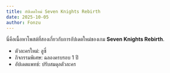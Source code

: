 ```yaml
--- 
title: อัปเดตใหม่ Seven Knights Rebirth
date: 2025-10-05
author: Fonzu
---
```


นี่คือเนื้อหาโพสต์ที่สองเกี่ยวกับการอัปเดตใหม่ของเกม **Seven Knights Rebirth**.

*   ตัวละครใหม่: ลูซี่
*   กิจกรรมพิเศษ: ฉลองครบรอบ 1 ปี
*   อัปเดตแพทช์: ปรับสมดุลตัวละคร
